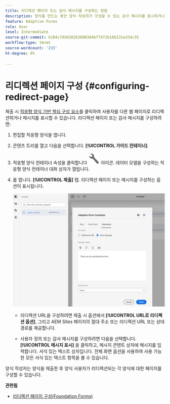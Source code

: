 ```yaml
---
title: 리디렉션 페이지 또는 감사 메시지를 구성하는 방법
description: 양식을 만드는 동안 양식 작성자가 구성할 수 있는 감사 메시지를 표시하거나 웹 페이지로 리디렉션하는 방법에 대해 알아봅니다.
feature: Adaptive Forms
role: User
level: Intermediate
source-git-commit: b104c7ddd102b3600384bf7472b166131e334c35
workflow-type: tm+mt
source-wordcount: '233'
ht-degree: 0%

---
```



# 리디렉션 페이지 구성 {#configuring-redirect-page}

제출 시 [적응형 양식 기반 핵심 구성 요소](creating-adaptive-form-core-components.md)를 클릭하여 사용자를 다른 웹 페이지로 리디렉션하거나 메시지를 표시할 수 있습니다. 리디렉션 페이지 또는 감사 메시지를 구성하려면:

1. 편집할 적응형 양식을 엽니다.
1. 콘텐츠 트리를 열고 다음을 선택합니다. **[!UICONTROL 가이드 컨테이너]**.
1. 적응형 양식 컨테이너 속성을 클릭합니다 ![적응형 양식 컨테이너 속성](/help/forms/assets/configure-icon.svg) 아이콘. 데이터 모델을 구성하는 적응형 양식 컨테이너 대화 상자가 열립니다.
1. 를 엽니다. **[!UICONTROL 제출]** 탭. 리디렉션 페이지 또는 메시지를 구성하는 옵션이 표시됩니다.

   ![리디렉션 페이지 또는 메시지를 구성하기 위한 가이드 컨테이너의 제출 대화 상자](/help/forms/assets/adaptive-forms-core-components-redirect-page-or-thank-you-message.png)

   * 리디렉션 URL을 구성하려면 제출 시 옵션에서 **[!UICONTROL URL로 리디렉션 옵션]**, 그리고 AEM Sites 페이지의 절대 주소 또는 리디렉션 URL 또는 상대 경로를 제공합니다.

   * 사용자 정의 또는 감사 메시지를 구성하려면 다음을 선택합니다. **[!UICONTROL 메시지 표시]** 을 클릭하고, 메시지 콘텐트 상자에 메시지를 입력합니다. 서식 있는 텍스트 상자입니다. 전체 화면 옵션을 사용하여 사용 가능한 모든 서식 있는 텍스트 항목을 볼 수 있습니다.

양식 작성자는 양식을 제출한 후 양식 사용자가 리디렉션되는 각 양식에 대한 페이지를 구성할 수 있습니다.

**관련됨**

* [리디렉션 페이지 구성(Foundation Forms)](configuring-redirect-page.md)
